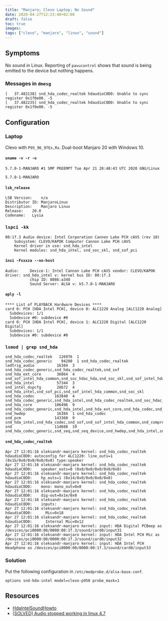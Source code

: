 ```yaml
---
title: "Manjaro; Clevo Laptop; No Sound"
date: 2020-04-27T12:23:40+02:00
draft: false
toc: true
images:
tags: ["clevo", "manjaro", "linux", "sound"]
---
```


## Symptoms

No sound in Linux. Reporting of `pavucontrol` shows that sound is being emitted to the device but nothing happens.

### Messages in `dmesg`

```
[   37.482138] snd_hda_codec_realtek hdaudioC0D0: Unable to sync register 0x1f0e00. -5
[   37.482235] snd_hda_codec_realtek hdaudioC0D0: Unable to sync register 0x1f0e00. -5
```

## Configuration

### Laptop

Clevo with `P95_96_97Ex,Rx`. Dual-boot Manjaro 20 with Windows 10.

#### `uname -v -r -o`

```
5.7.0-1-MANJARO #1 SMP PREEMPT Tue Apr 21 20:48:43 UTC 2020 GNU/Linux
```

`5.7.0-1-MANJARO`

#### `lsb_release`
```
LSB Version:	n/a
Distributor ID:	ManjaroLinux
Description:	Manjaro Linux
Release:	20.0
Codename:	Lysia
```

### `lspci -kk`

```
00:1f.3 Audio device: Intel Corporation Cannon Lake PCH cAVS (rev 10)
	Subsystem: CLEVO/KAPOK Computer Cannon Lake PCH cAVS
	Kernel driver in use: snd_hda_intel
	Kernel modules: snd_hda_intel, snd_soc_skl, snd_sof_pci
```

#### `inxi -Fxxxza --no-host`

```
Audio:     Device-1: Intel Cannon Lake PCH cAVS vendor: CLEVO/KAPOK driver: snd_hda_intel v: kernel bus ID: 00:1f.3
           chip ID: 8086:a348
           Sound Server: ALSA v: k5.7.0-1-MANJARO
```
#### `aply -l`

```
**** List of PLAYBACK Hardware Devices ****
card 0: PCH [HDA Intel PCH], device 0: ALC1220 Analog [ALC1220 Analog]
  Subdevices: 1/1
  Subdevice #0: subdevice #0
card 0: PCH [HDA Intel PCH], device 1: ALC1220 Digital [ALC1220 Digital]
  Subdevices: 1/1
  Subdevice #0: subdevice #0
```

### `lsmod | grep snd_hda`

```
snd_hda_codec_realtek   126976  1
snd_hda_codec_generic    94208  1 snd_hda_codec_realtek
ledtrig_audio          16384  3 snd_hda_codec_generic,snd_hda_codec_realtek,snd_sof
snd_hda_ext_core       36864  4 snd_sof_intel_hda_common,snd_soc_hdac_hda,snd_soc_skl,snd_sof_intel_hda
snd_hda_intel          57344  3
snd_intel_dspcfg       28672  4 snd_hda_intel,snd_sof_pci,snd_sof_intel_hda_common,snd_soc_skl
snd_hda_codec         163840  4 snd_hda_codec_generic,snd_hda_intel,snd_hda_codec_realtek,snd_soc_hdac_hda
snd_hda_core          106496  9 snd_hda_codec_generic,snd_hda_intel,snd_hda_ext_core,snd_hda_codec,snd_hda_codec_realtek,snd_sof_intel_hda_common,snd_soc_hdac_hda,snd_soc_skl,snd_sof_intel_hda
snd_hwdep              16384  1 snd_hda_codec
snd_pcm               143360  9 snd_hda_intel,snd_hda_codec,snd_sof,snd_sof_intel_hda_common,snd_compress,snd_soc_core,snd_soc_skl,snd_hda_core,snd_pcm_dmaengine
snd                   114688  19 snd_hda_codec_generic,snd_seq,snd_seq_device,snd_hwdep,snd_hda_intel,snd_hda_codec,snd_hda_codec_realtek,snd_timer,snd_compress,snd_soc_core,snd_pcm
```


#### `snd_hda_codec_realtek`

```
Apr 27 12:01:16 oleksandr-manjaro kernel: snd_hda_codec_realtek hdaudioC0D0: autoconfig for ALC1220: line_outs=1 (0x1b/0x0/0x0/0x0/0x0) type:speaker
Apr 27 12:01:16 oleksandr-manjaro kernel: snd_hda_codec_realtek hdaudioC0D0:    speaker_outs=0 (0x0/0x0/0x0/0x0/0x0)
Apr 27 12:01:16 oleksandr-manjaro kernel: snd_hda_codec_realtek hdaudioC0D0:    hp_outs=1 (0x14/0x0/0x0/0x0/0x0)
Apr 27 12:01:16 oleksandr-manjaro kernel: snd_hda_codec_realtek hdaudioC0D0:    mono: mono_out=0x0
Apr 27 12:01:16 oleksandr-manjaro kernel: snd_hda_codec_realtek hdaudioC0D0:    dig-out=0x1e/0x0
Apr 27 12:01:16 oleksandr-manjaro kernel: snd_hda_codec_realtek hdaudioC0D0:    inputs:
Apr 27 12:01:16 oleksandr-manjaro kernel: snd_hda_codec_realtek hdaudioC0D0:      Mic=0x18
Apr 27 12:01:16 oleksandr-manjaro kernel: snd_hda_codec_realtek hdaudioC0D0:      Internal Mic=0x12
Apr 27 12:01:16 oleksandr-manjaro kernel: input: HDA Digital PCBeep as /devices/pci0000:00/0000:00:1f.3/sound/card0/input31
Apr 27 12:01:16 oleksandr-manjaro kernel: input: HDA Intel PCH Mic as /devices/pci0000:00/0000:00:1f.3/sound/card0/input32
Apr 27 12:01:16 oleksandr-manjaro kernel: input: HDA Intel PCH Headphone as /devices/pci0000:00/0000:00:1f.3/sound/card0/input33
```

### Solution

Put the following configuration in `/etc/modprobe.d/alsa-base.conf`.
```
options snd-hda-intel model=clevo-p950 probe_mask=1
```

## Resources

- [HdaIntelSoundHowto](https://help.ubuntu.com/community/HdaIntelSoundHowto)
- [[SOLVED] Audio stopped working in linux 4.7](https://bbs.archlinux.org/viewtopic.php?id=216104)
